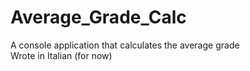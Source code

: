 # Average_Grade_Calc
A console application that calculates the average grade  
Wrote in Italian (for now)
